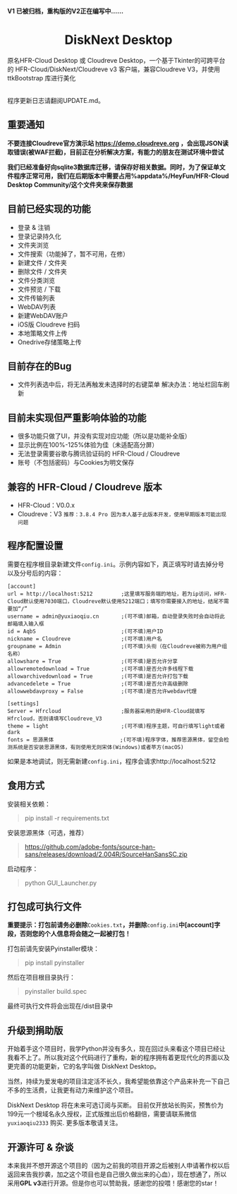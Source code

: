 **V1 已被归档，重构版的V2正在编写中……**

<p align = "center">
<h1><center>DiskNext Desktop</center></h1>
原名HFR-Cloud Desktop 或 Cloudreve Desktop，一个基于Tkinter的可跨平台的 HFR-Cloud/DiskNext/Cloudreve v3 客户端，兼容Cloudreve V3，并使用 ttkBootstrap 库进行美化
<br><br>

程序更新日志请翻阅UPDATE.md。

## 重要通知
**不要连接Cloudreve官方演示站 https://demo.cloudreve.org ，会出现JSON读取错误(被WAF拦截)，目前正在分析解决方案，有能力的朋友在测试环境中尝试**

**我们已经准备好向sqlite3数据库迁移，请保存好相关数据。同时，为了保证单文件程序正常可用，我们在后期版本中需要占用%appdata%/HeyFun/HFR-Cloud Desktop Community/这个文件夹来保存数据**

## 目前已经实现的功能
- 登录 & 注销
- 登录记录持久化
- 文件夹浏览
- 文件搜索（功能掉了，暂不可用，在修）
- 新建文件 / 文件夹
- 删除文件 / 文件夹
- 文件分类浏览
- 文件预览 / 下载
- 文件传输列表
- WebDAV列表
- 新建WebDAV账户
- iOS版 Cloudreve 扫码
- 本地策略文件上传
- Onedrive存储策略上传

## 目前存在的Bug
- 文件列表选中后，将无法再触发未选择时的右键菜单 解决办法：地址栏回车刷新

## 目前未实现但严重影响体验的功能
- 很多功能只做了UI，并没有实现对应功能（所以是功能补全版）
- 显示比例在100%-125%体验为佳（未适配高分屏）
- 无法登录需要谷歌与腾讯验证码的 HFR-Cloud / Cloudreve
- 账号（不包括密码）与Cookies为明文保存

## 兼容的 HFR-Cloud / Cloudreve 版本
- HFR-Cloud：V0.0.x
- Cloudreve：V3 `推荐：3.8.4 Pro 因为本人基于此版本开发，使用早期版本可能出现问题`

## 程序配置设置
需要在程序根目录新建文件`config.ini`。示例内容如下，真正填写时请去掉分号以及分号后的内容：
```
[account]
url = http://localhost:5212         ;这里填写服务端的地址，若为ip访问，HFR-Cloud默认使用7030端口，Cloudreve默认使用5212端口；填写你需要接入的地址，结尾不需要加“/”
username = admin@yuxiaoqiu.cn       ;(可不填)邮箱，自动登录失败时会自动将此邮箱填入输入框
id = AqbS                           ;(可不填)用户ID
nickname = Cloudreve                ;(可不填)用户名
groupname = Admin                   ;(可不填)头衔（在Cloudreve被称为用户组名称）
allowshare = True                   ;(可不填)是否允许分享
allowremotedownload = True          ;(可不填)是否允许多线程下载
allowarchivedownload = True         ;(可不填)是否允许打包下载
advancedelete = True                ;(可不填)是否允许高级删除
allowwebdavproxy = False            ;(可不填)是否允许webdav代理

[settings]
Server = Hfrcloud                   ;服务器采用的是HFR-Cloud就填写Hfrcloud，否则请填写Cloudreve_V3
theme = light                       ;(可不填)程序主题，可自行填写light或者dark
fonts = 思源黑体                     ;(可不填)程序字体，推荐思源黑体，留空会检测系统是否安装思源黑体，有则使用无则宋体(Windows)或者苹方(macOS)
```

如果是本地调试，则无需新建`config.ini`，程序会请求http://localhost:5212

## 食用方式

安装相关依赖：
> pip install -r requirements.txt

安装思源黑体（可选，推荐）
> https://github.com/adobe-fonts/source-han-sans/releases/download/2.004R/SourceHanSansSC.zip

启动程序：
> python GUI_Launcher.py

## 打包成可执行文件

**重要提示：打包前请务必删除**`Cookies.txt`**，并删除**`config.ini`**中[account]字段，否则您的个人信息将会随之一起被打包！**

打包前请先安装Pyinstaller模块：
>pip install pyinstaller

然后在项目根目录执行：
>pyinstaller build.spec

最终可执行文件将会出现在/dist目录中

## 升级到捐助版
开始着手这个项目时，我学Python并没有多久，现在回过头来看这个项目已经让我看不上了。所以我对这个代码进行了重构，新的程序拥有着更现代化的界面以及更完善的功能更新，它的名字叫做 DiskNext Desktop。

当然，持续为爱发电的项目注定活不长久，我希望能依靠这个产品来补充一下自己不多的生活费，让我更有动力来维护这个项目。

DiskNext Desktop 将在未来可选订阅与买断。
目前仅开放站长购买，预售价为199元一个根域名永久授权，正式版推出后价格翻倍，需要请联系微信 `yuxiaoqiu2333` 购买. 更多版本敬请关注。

## 开源许可 & 杂谈
本来我并不想开源这个项目的（因为之前我的项目开源之后被别人申请著作权以后返回来告我抄袭，加之这个项目也是自己很久做出来的心血），现在想通了，所以采用**GPL v3**进行开源。但是你也可以赞助我，感谢您的投喂！感谢您的star！
